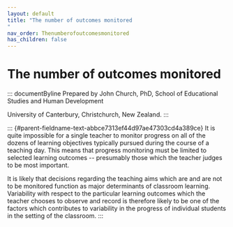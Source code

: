 ```yaml
---
layout: default
title: "The number of outcomes monitored 
"
nav_order: Thenumberofoutcomesmonitored
has_children: false
---
```

# The number of outcomes monitored 


::: documentByline
Prepared by John Church, PhD, School of Educational Studies and Human
Development

University of Canterbury, Christchurch, New Zealand.
:::

::: {#parent-fieldname-text-abbce7313ef44d97ae47303cd4a389ce}
It is quite impossible for a single teacher to monitor progress on all
of the dozens of learning objectives typically pursued during the course
of a teaching day. This means that progress monitoring must be limited
to selected learning outcomes -- presumably those which the teacher
judges to be most important.

It is likely that decisions regarding the teaching aims which are and
are not to be monitored function as major determinants of classroom
learning. Variability with respect to the particular learning outcomes
which the teacher chooses to observe and record is therefore likely to
be one of the factors which contributes to variability in the progress
of individual students in the setting of the classroom.
:::
